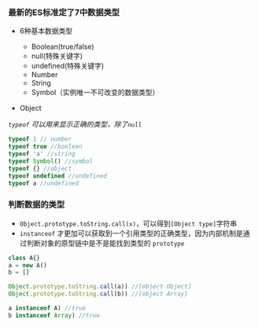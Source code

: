 ### 最新的ES标准定了7中数据类型
- 6种基本数据类型
  
    - Boolean(true/false)
    - null(特殊关键字)
    - undefined(特殊关键字)
    - Number
    - String
    - Symbol（实例唯一不可改变的数据类型）
  
- Object

*`typeof` 可以用来显示正确的类型，除了`null`* 

```js
typeof 1 // number
typeof true //boolean
typeof 'a' //string
typeof Symbol() //symbol
typeof {} //object
typeof undefined //undefined
typeof a //undefined
```


### 判断数据的类型

- `Object.prototype.toString.call(x)`，可以得到`[Object type]`字符串
- `instanceof` 才更加可以获取到一个引用类型的正确类型，因为内部机制是通过判断对象的原型链中是不是能找到类型的 `prototype`

```js
class A{}
a = new A()
b = []

Object.prototype.toString.call(a)) //[object Object]
Object.prototype.toString.call(b)) //[object Array]

a instanceof A) //true
b instanceof Array) //true
```